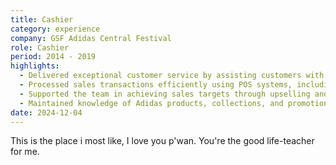 ```yaml
---
title: Cashier
category: experience
company: GSF Adidas Central Festival
role: Cashier
period: 2014 - 2019
highlights:
  - Delivered exceptional customer service by assisting customers with purchases, product inquiries, and handling returns or exchanges in compliance with store policies.
  - Processed sales transactions efficiently using POS systems, including handling cash, card, and digital payments.
  - Supported the team in achieving sales targets through upselling and promoting ongoing promotions.
  - Maintained knowledge of Adidas products, collections, and promotions to assist customers effectively.
date: 2024-12-04
---
```

This is the place i most like, I love you p'wan.
You're the good life-teacher for me.